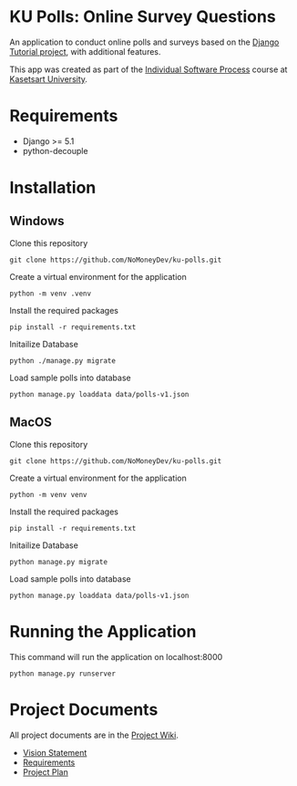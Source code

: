 # KU Polls: Online Survey Questions 

An application to conduct online polls and surveys based
on the [Django Tutorial project](https://docs.djangoproject.com/en/5.1/intro/tutorial01/), with
additional features.

This app was created as part of the [Individual Software Process](
https://cpske.github.io/ISP) course at [Kasetsart University](https://www.ku.ac.th).

# Requirements
- Django >= 5.1
- python-decouple 

# Installation
## Windows
Clone this repository
```
git clone https://github.com/NoMoneyDev/ku-polls.git
```
Create a virtual environment for the application
```
python -m venv .venv
```
Install the required packages
```
pip install -r requirements.txt
```
Initailize Database
```
python ./manage.py migrate
```
Load sample polls into database
```
python manage.py loaddata data/polls-v1.json
```

## MacOS
Clone this repository
```
git clone https://github.com/NoMoneyDev/ku-polls.git
```
Create a virtual environment for the application
```
python -m venv venv
```
Install the required packages
```
pip install -r requirements.txt
```
Initailize Database
```
python manage.py migrate
```
Load sample polls into database
```
python manage.py loaddata data/polls-v1.json
```

# Running the Application
This command will run the application on localhost:8000
```
python manage.py runserver
```

# Project Documents

All project documents are in the [Project Wiki](../../wiki/Home).

- [Vision Statement](../../wiki/Vision%20Statement)
- [Requirements](../../wiki/Requirements)
- [Project Plan](../../wiki/Project%20Plan)
